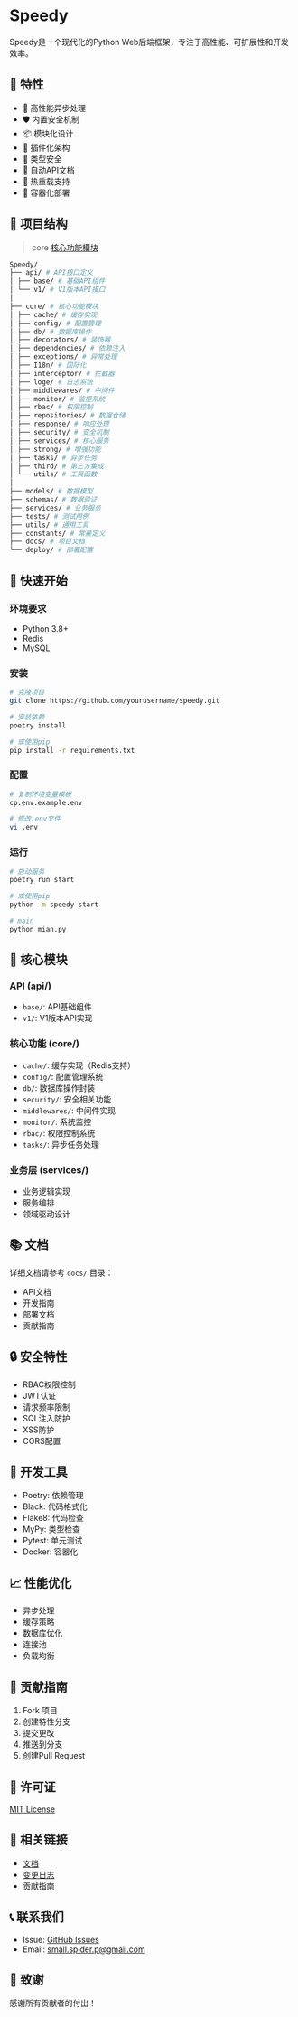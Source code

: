 # Speedy

Speedy是一个现代化的Python Web后端框架，专注于高性能、可扩展性和开发效率。

## 🌟 特性

- 🚀 高性能异步处理
- 🛡️ 内置安全机制
- 📦 模块化设计
- 🔌 插件化架构
- 🎯 类型安全
- 📝 自动API文档
- 🔄 热重载支持
- 🐳 容器化部署

## 📁 项目结构

> core [核心功能模块](./docs/core/README.md)

```bash
Speedy/
├── api/ # API接口定义
│ ├── base/ # 基础API组件
│ └── v1/ # V1版本API接口
│
├── core/ # 核心功能模块
│ ├── cache/ # 缓存实现
│ ├── config/ # 配置管理
│ ├── db/ # 数据库操作
│ ├── decorators/ # 装饰器
│ ├── dependencies/ # 依赖注入
│ ├── exceptions/ # 异常处理
│ ├── I18n/ # 国际化
│ ├── interceptor/ # 拦截器
│ ├── loge/ # 日志系统
│ ├── middlewares/ # 中间件
│ ├── monitor/ # 监控系统
│ ├── rbac/ # 权限控制
│ ├── repositories/ # 数据仓储
│ ├── response/ # 响应处理
│ ├── security/ # 安全机制
│ ├── services/ # 核心服务
│ ├── strong/ # 增强功能
│ ├── tasks/ # 异步任务
│ ├── third/ # 第三方集成
│ └── utils/ # 工具函数
│
├── models/ # 数据模型
├── schemas/ # 数据验证
├── services/ # 业务服务
├── tests/ # 测试用例
├── utils/ # 通用工具
├── constants/ # 常量定义
├── docs/ # 项目文档
└── deploy/ # 部署配置
```

## 🚀 快速开始

### 环境要求

- Python 3.8+
- Redis
- MySQL

### 安装
```bash
# 克隆项目
git clone https://github.com/yourusername/speedy.git

# 安装依赖
poetry install

# 或使用pip
pip install -r requirements.txt
```

### 配置
```bash
# 复制环境变量模板
cp.env.example.env

# 修改.env文件
vi .env
```

### 运行
```bash
# 启动服务
poetry run start

# 或使用pip
python -m speedy start

# main
python mian.py
```

## 🔧 核心模块

### API (api/)
- `base/`: API基础组件
- `v1/`: V1版本API实现

### 核心功能 (core/)
- `cache/`: 缓存实现（Redis支持）
- `config/`: 配置管理系统
- `db/`: 数据库操作封装
- `security/`: 安全相关功能
- `middlewares/`: 中间件实现
- `monitor/`: 系统监控
- `rbac/`: 权限控制系统
- `tasks/`: 异步任务处理

### 业务层 (services/)
- 业务逻辑实现
- 服务编排
- 领域驱动设计

## 📚 文档

详细文档请参考 `docs/` 目录：
- API文档
- 开发指南
- 部署文档
- 贡献指南

## 🔒 安全特性

- RBAC权限控制
- JWT认证
- 请求频率限制
- SQL注入防护
- XSS防护
- CORS配置

## 🔧 开发工具

- Poetry: 依赖管理
- Black: 代码格式化
- Flake8: 代码检查
- MyPy: 类型检查
- Pytest: 单元测试
- Docker: 容器化

## 📈 性能优化

- 异步处理
- 缓存策略
- 数据库优化
- 连接池
- 负载均衡

## 🤝 贡献指南

1. Fork 项目
2. 创建特性分支
3. 提交更改
4. 推送到分支
5. 创建Pull Request

## 📄 许可证

[MIT License](LICENSE)

## 🔗 相关链接

- [文档](docs/)
- [变更日志](CHANGELOG.md)
- [贡献指南](CONTRIBUTING.md)

## 📞 联系我们

- Issue: [GitHub Issues](https://github.com/Pysuper/FastAPI-Template/issues)
- Email: small.spider.p@gmail.com

## 🌟 致谢

感谢所有贡献者的付出！


